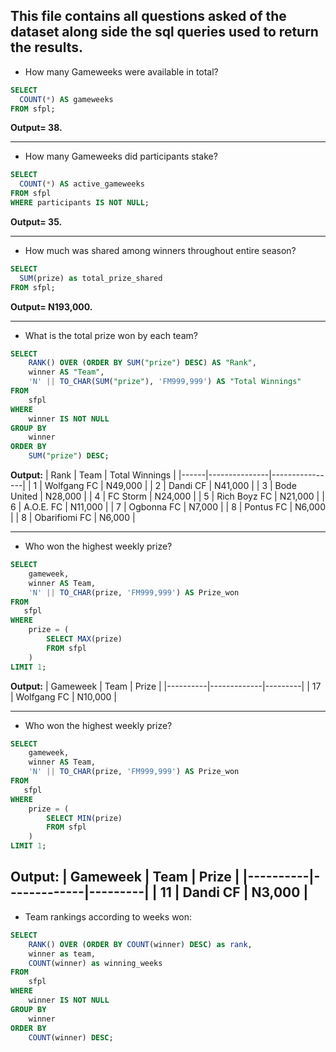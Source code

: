 **This file contains all questions asked of the dataset along side the sql queries used to return the results.**
---
- How many Gameweeks were available in total?
```sql
SELECT
  COUNT(*) AS gameweeks
FROM sfpl;
```
**Output= 38.**

---
- How many Gameweeks did participants stake?
```sql
SELECT
  COUNT(*) AS active_gameweeks
FROM sfpl
WHERE participants IS NOT NULL;
```
**Output= 35.**

---
- How much was shared among winners throughout entire season?
```sql
SELECT 
  SUM(prize) as total_prize_shared
FROM sfpl;
```
**Output= N193,000.**

---
- What is the total prize won by each team?  
```sql
SELECT 
    RANK() OVER (ORDER BY SUM("prize") DESC) AS "Rank",
    winner AS "Team",
    'N' || TO_CHAR(SUM("prize"), 'FM999,999') AS "Total Winnings"
FROM 
    sfpl
WHERE 
    winner IS NOT NULL
GROUP BY 
    winner
ORDER BY 
    SUM("prize") DESC;
```
**Output:**
| Rank | Team          | Total Winnings |
|------|---------------|----------------|
| 1    | Wolfgang FC   | N49,000        |
| 2    | Dandi CF      | N41,000        |
| 3    | Bode United   | N28,000        |
| 4    | FC Storm      | N24,000        |
| 5    | Rich Boyz FC  | N21,000        |
| 6    | A.O.E. FC     | N11,000        |
| 7    | Ogbonna FC    | N7,000         |
| 8    | Pontus FC     | N6,000         |
| 8    | Obarifiomi FC | N6,000         |

---
- Who won the highest weekly prize?
```sql
SELECT 
    gameweek,
    winner AS Team,
    'N' || TO_CHAR(prize, 'FM999,999') AS Prize_won
FROM 
   sfpl
WHERE 
    prize = (
        SELECT MAX(prize) 
        FROM sfpl
    )
LIMIT 1;
```
**Output:**
| Gameweek | Team        | Prize   |
|----------|-------------|---------|
| 17       | Wolfgang FC | N10,000 |

---
- Who won the highest weekly prize?
```sql
SELECT 
    gameweek,
    winner AS Team,
    'N' || TO_CHAR(prize, 'FM999,999') AS Prize_won
FROM 
   sfpl
WHERE 
    prize = (
        SELECT MIN(prize) 
        FROM sfpl
    )
LIMIT 1;
```
**Output:**
| Gameweek | Team        | Prize   |
|----------|-------------|---------|
| 11       | Dandi CF    | N3,000  |
---
- Team rankings according to weeks won:
```sql
SELECT 
    RANK() OVER (ORDER BY COUNT(winner) DESC) as rank,
    winner as team,
    COUNT(winner) as winning_weeks
FROM 
    sfpl
WHERE 
    winner IS NOT NULL
GROUP BY 
    winner
ORDER BY 
    COUNT(winner) DESC;
```
